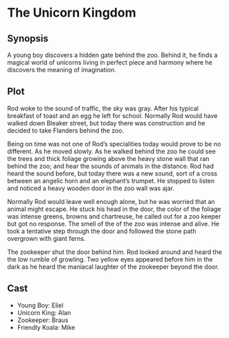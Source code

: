 # The Unicorn Kingdom

## Synopsis

A young boy discovers a hidden gate behind the zoo.
Behind it, he finds a magical world of unicorns living in perfect piece and harmony where he discovers the meaning of imagination.

## Plot

Rod woke to the sound of traffic, the sky was gray.
After his typical breakfast of toast and an egg he left for school.
Normally Rod would have walked down Bleaker street, but today there was construction and he decided to take Flanders behind the zoo.

Being on time was not one of Rod’s specialities today would prove to be no different.
As he moved slowly.
As he walked behind the zoo he could see the trees and thick foliage growing above the heavy stone wall that ran behind the zoo; and hear the sounds of animals in the distance.
Rod had heard the sound before, but today there was a new sound, sort of a cross between an angelic horn and an elephant’s trumpet.
He stopped to listen and noticed a heavy wooden door in the zoo wall was ajar.

Normally Rod would leave well enough alone, but he was worried that an animal might escape.
He stuck his head in the door, the color of the foliage was intense greens, browns and chartreuse, he called out for a zoo keeper but got no response.
The smell of the of the zoo was intense and alive.
He took a tentative step through the door and followed the stone path overgrown with giant ferns.

The zookeeper shut the door behind him. Rod looked around and heard the the low rumble of growling. Two yellow eyes appeared before him in the dark as he heard the maniacal laughter of the zookeeper beyond the door. 

## Cast

* Young Boy: Eliel
* Unicorn King: Alan
* Zookeeper: Braus
* Friendly Koala: Mike
